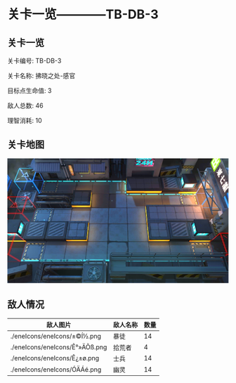 # 关卡一览————TB-DB-3


## 关卡一览

关卡编号: TB-DB-3

关卡名称: 拂晓之处-感官

目标点生命值: 3

敌人总数: 46

理智消耗: 10


## 关卡地图
![TB-DB-3](./oprMap/TB-DB-3.png)

## 敌人情况

| 敌人图片 | 敌人名称 | 数量  |
|---------|-----|-----|
| ./eneIcons/eneIcons/±©Í½.png| 暴徒  |   14  |
| ./eneIcons/eneIcons/Ê°»ÄÕß.png| 拾荒者  |   4  |
| ./eneIcons/eneIcons/Ê¿±ø.png| 士兵  |   14  |
| ./eneIcons/eneIcons/ÓÄÁé.png| 幽灵  |   14  |
